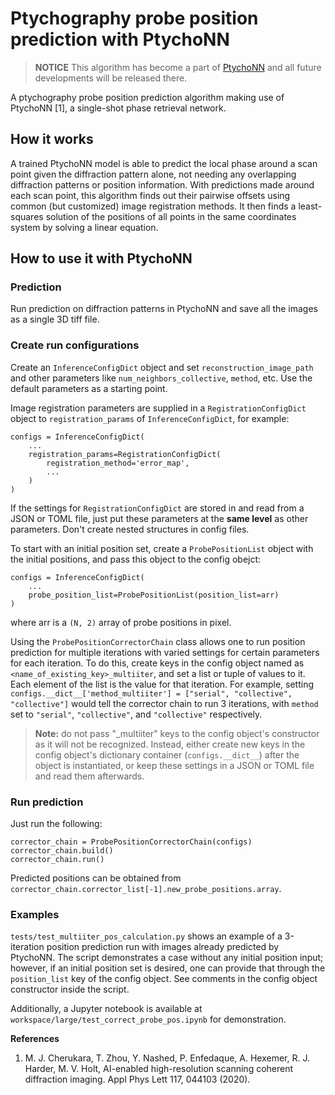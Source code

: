 # Ptychography probe position prediction with PtychoNN

> **NOTICE** This algorithm has become a part of 
> [PtychoNN](https://github.com/mcherukara/PtychoNN/tree/package) and all future
> developments will be released there. 

A ptychography probe position prediction algorithm making use of PtychoNN [1], a single-shot phase
retrieval network. 

## How it works

A trained PtychoNN model is able to predict the local phase around a scan point given the 
diffraction pattern alone, not needing any overlapping diffraction patterns or position information.
With predictions made around each scan point, this algorithm finds out their pairwise offsets
using common (but customized) image registration methods. It then finds a least-squares solution
of the positions of all points in the same coordinates system by solving a linear equation. 

## How to use it with PtychoNN

### Prediction

Run prediction on diffraction patterns in PtychoNN and save all the images as a single 3D tiff file. 

### Create run configurations

Create an `InferenceConfigDict` object and set `reconstruction_image_path` and other parameters 
like `num_neighbors_collective`, `method`, etc. Use the default parameters as a starting point. 

Image registration parameters are supplied in a `RegistrationConfigDict` object to `registration_params`
of `InferenceConfigDict`, for example:
```
configs = InferenceConfigDict(
    ...
    registration_params=RegistrationConfigDict(
        registration_method='error_map',
        ...
    )
)
```
If the settings for `RegistrationConfigDict` are stored in and read from a JSON or TOML file,
just put these parameters at the **same level** as other parameters. Don't create nested structures
in config files.

To start with an initial position set, create a `ProbePositionList` object with the initial positions,
and pass this object to the config obejct:
```
configs = InferenceConfigDict(
    ...
    probe_position_list=ProbePositionList(position_list=arr)
)
```
where arr is a `(N, 2)` array of probe positions in pixel.

Using the `ProbePositionCorrectorChain` class allows one to run position prediction for multiple
iterations with varied settings for certain parameters for each iteration. To do this, create
keys in the config object named as `<name_of_existing_key>_multiiter`, and
set a list or tuple of values to it. Each element of the list is the value for that iteration.
For example, setting `configs.__dict__['method_multiiter'] = ["serial", "collective", "collective"]`
would tell the corrector chain to run 3 iterations, with `method` set to `"serial"`, `"collective"`, and
`"collective"` respectively. 

> **Note:** do not pass "_multiiter" keys to the config object's constructor as it will not be recognized.
> Instead, either create new keys in the config object's dictionary container (`configs.__dict__`) after
> the object is instantiated,
> or keep these settings in a JSON or TOML file and read them afterwards. 

### Run prediction

Just run the following:
```
corrector_chain = ProbePositionCorrectorChain(configs)
corrector_chain.build()
corrector_chain.run()
```
Predicted positions can be obtained from `corrector_chain.corrector_list[-1].new_probe_positions.array`.

### Examples

`tests/test_multiiter_pos_calculation.py` shows an example of a 3-iteration position prediction run
with images already predicted by PtychoNN. The script demonstrates a case without any initial position
input; however, if an initial position set is desired, one can provide that through the
`position_list` key of the config object. See comments in the config object constructor inside the script.

Additionally, a Jupyter notebook is available at `workspace/large/test_correct_probe_pos.ipynb` for
demonstration. 

**References**

1. M. J. Cherukara, T. Zhou, Y. Nashed, P. Enfedaque, A. Hexemer, R. J. Harder, M. V. Holt, AI-enabled high-resolution scanning coherent diffraction imaging. Appl Phys Lett 117, 044103 (2020).
